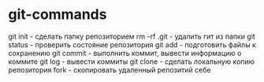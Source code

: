 # git-commands
git init - сделать папку репозиторием
rm -rf .git - удалить гит из папки
git status - проверить состояние репозитория
git add - подготовить файлы к сохранению
git commit - выполнить коммит, вывести информацию о коммите
git log - вывести коммиты
git clone - сделать локальную копию репозитория
fork - скопировать удаленный репозитий себе
